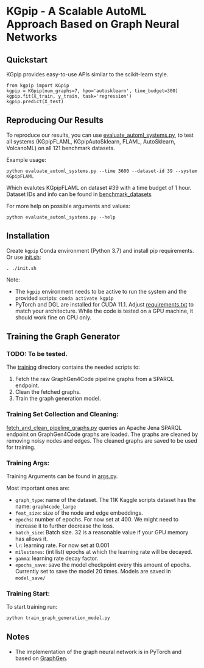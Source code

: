 # KGpip - A Scalable AutoML Approach Based on Graph Neural Networks


## Quickstart
KGpip provides easy-to-use APIs similar to the scikit-learn style.

```
from kgpip import KGpip
kgpip = KGpip(num_graphs=7, hpo='autosklearn', time_budget=300)
kgpip.fit(X_train, y_train, task='regression')
kgpip.predict(X_test)
```


## Reproducing Our Results
To reproduce our results, you can use [evaluate_automl_systems.py](experiments/evaluate_automl_systems.py), 
to test all systems (KGpipFLAML, KGpipAutoSklearn, FLAML, AutoSklearn, VolcanoML) on all 121 benchmark datasets.

Example usage:

```
python evaluate_automl_systems.py --time 3600 --dataset-id 39 --system KGpipFLAML
```
Which evalutes KGpipFLAML on dataset #39 with a time budget of 1 hour. Dataset IDs and info can be found in [benchmark_datasets](benchmark_datasets) 

For more help on possible arguments and values:
```
python evaluate_automl_systems.py --help
```

## Installation

Create `kgpip` Conda environment (Python 3.7) and install pip requirements. Or use [init.sh](init.sh):
```
. ./init.sh
```
Note: 
* The `kgpip` environment needs to be active to run the system and the provided scripts: `conda activate kgpip`
* PyTorch and DGL are installed for CUDA 11.1. Adjust [requirements.txt](requirements.txt) to match your architecture.
While the code is tested on a GPU machine, it should work fine on CPU only.

## Training the Graph Generator
### TODO: To be tested.

The [training](training) directory contains the needed scripts to:
1. Fetch the raw GraphGen4Code pipeline graphs from a SPARQL endpoint.
2. Clean the fetched graphs.
3. Train the graph generation model.

### Training Set Collection and Cleaning:
[fetch_and_clean_pipeline_graphs.py](training/fetch_and_clean_pipeline_graphs.py) queries an Apache Jena SPARQL 
endpoint on GraphGen4Code graphs are loaded. The graphs are cleaned by removing noisy nodes and edges. 
The cleaned graphs are saved to be used for training. 

### Training Args:
Training Arguments can be found in [args.py](args.py).

Most important ones are: 

* `graph_type`: name of the dataset. The 11K Kaggle scripts dataset has the name: `graph4code_large`
* `feat_size`: size of the node and edge embeddings.
* `epochs`: number of epochs. For now set at 400. We might need to increase it to further decrease the loss.
* `batch_size`: Batch size. 32 is a reasonable value if your GPU memory has allows it.
* `lr`: learning rate. For now set at 0.001
* `milestones`: (int list) epochs at which the learning rate will be decayed.
* `gamma`: learning rate decay factor.
* `epochs_save`: save the model checkpoint every this amount of epochs. Currently set to save the model 20 times. Models are saved in `model_save/`

### Training Start:
To start training run:

```bash
python train_graph_generation_model.py
```


## Notes
- The implementation of the graph neural network is in PyTorch and based on [GraphGen](https://github.com/idea-iitd/graphgen).


